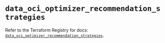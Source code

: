 # `data_oci_optimizer_recommendation_strategies`

Refer to the Terraform Registry for docs: [`data_oci_optimizer_recommendation_strategies`](https://registry.terraform.io/providers/hashicorp/oci/7.19.0/docs/data-sources/optimizer_recommendation_strategies).
